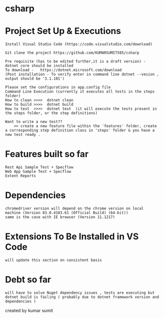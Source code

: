 # csharp
# Project Set Up & Executions

    Install Visual Studio Code (https://code.visualstudio.com/download)
    
    Git clone the project https://github.com/KUMARSUMIT585/csharp
    
    Pre requisite (has to be edited further,it is a draft version) -  dotnet core should be installed 
    To download -   https://dotnet.microsoft.com/download
    (Post installation - To verify enter in command line dotnet --vesion , output should be '3.1.101')
        
    Please set the configurations in app.config file    
    Command Line Execution (currently it executes all tests in the steps folder)
    How to clean >>>>  dotnet clean 
    How to build >>>>  dotnet build
    How to test  >>>>  dotnet test  (it will execute the tests present in the steps folder, or the step definitions)  
    
    Want to write a new test??
        >> create a new feature file within the 'features' folder, create a corresponding step definition class in 'steps' folder & you have a new test ready .

# Features built so far
    Rest Api Sample Test + Specflow
    Web App Sample Test + Specflow
    Extent Reports

# Dependencies 
    chromedriver version will depend on the chrome version on local machine (Version 83.0.4103.61 (Official Build) (64-bit))
    same is the case with IE browser (Version 11.1217)

# Extensions To Be Installed in VS Code
    will update this section on consistent basis
    
    
# Debt so far 
    will have to solve Nuget dependency issues , tests are executing but dotnet build is failing ( probably due to dotnet framework version and dependencies )

created by kumar sumit 
